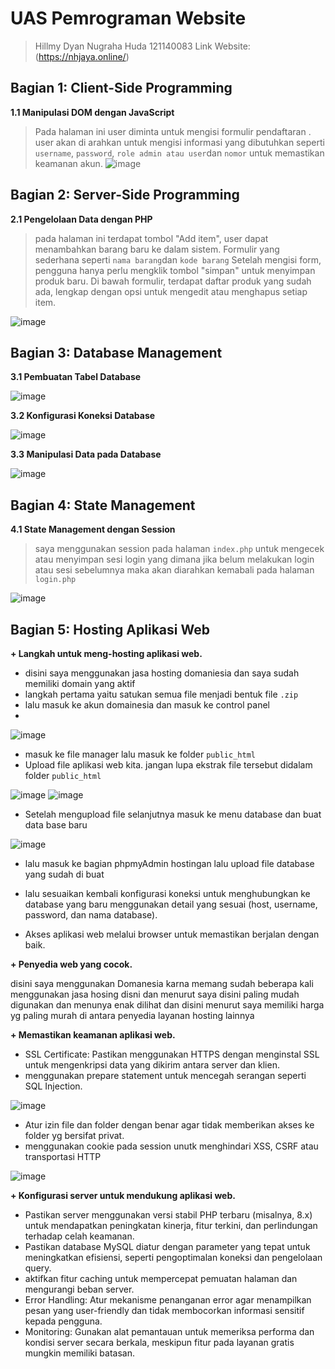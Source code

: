 # UAS Pemrograman Website
> Hillmy Dyan Nugraha Huda 
> 121140083
> Link Website: (https://nhjaya.online/)

## Bagian 1: Client-Side Programming
**1.1 Manipulasi DOM dengan JavaScript**
> Pada halaman ini user diminta untuk mengisi formulir pendaftaran .
> user akan di arahkan untuk mengisi informasi yang dibutuhkan seperti `username`, `password`, `role admin atau user`dan `nomor` untuk memastikan keamanan akun.
![image](https://github.com/user-attachments/assets/d19357ee-4aa8-4a71-9bd3-8cfe6eb72f09)



## Bagian 2: Server-Side Programming
**2.1 Pengelolaan Data dengan PHP**
> pada halaman ini terdapat tombol "Add item", user dapat menambahkan barang baru ke dalam sistem. Formulir yang sederhana seperti `nama barang`dan `kode barang`
>  Setelah mengisi form, pengguna hanya perlu mengklik tombol "simpan" untuk menyimpan produk baru.
> Di bawah formulir, terdapat daftar produk yang sudah ada, lengkap dengan opsi untuk mengedit atau menghapus setiap item.

![image](https://github.com/user-attachments/assets/59b8a280-27ff-4f15-9386-c24e98807ad6)


## Bagian 3: Database Management
**3.1 Pembuatan Tabel Database**

![image](https://github.com/user-attachments/assets/ee6b07ca-fa20-4ed9-8ca9-74651096cd32)


**3.2 Konfigurasi Koneksi Database**

![image](https://github.com/user-attachments/assets/5b1f1847-8ad5-42c4-b33e-5caea18b426e)


**3.3 Manipulasi Data pada Database**

![image](https://github.com/user-attachments/assets/366ada6e-a064-4ef5-89f0-4043b3253ced)


## Bagian 4: State Management
**4.1 State Management dengan Session**
> saya menggunakan session pada halaman `index.php` untuk mengecek atau menyimpan sesi login yang dimana jika belum melakukan login atau sesi sebelumnya maka akan diarahkan kemabali pada halaman `login.php`

![image](https://github.com/user-attachments/assets/6f5ea462-0c70-43f0-963e-64d1437632f0)


## Bagian 5: Hosting Aplikasi Web
**+ Langkah untuk meng-hosting aplikasi web.**

   - disini saya menggunakan jasa hosting domaniesia dan saya sudah memiliki domain yang aktif
   - langkah pertama yaitu satukan semua file menjadi bentuk file `.zip`
   - lalu masuk ke akun domainesia dan masuk ke control panel
   - 
![image](https://github.com/user-attachments/assets/4b9c8962-ab7b-4d77-bc8f-777c118801df)

   - masuk ke file manager lalu masuk ke folder `public_html`
   - Upload file aplikasi web kita. jangan lupa ekstrak file tersebut didalam folder `public_html`

![image](https://github.com/user-attachments/assets/89715c78-405a-44a8-98fa-d0a1dab7c628)
![image](https://github.com/user-attachments/assets/f7593089-ea25-4767-8337-c29192190155)

   - Setelah mengupload file selanjutnya masuk ke menu database dan buat data base baru
     
![image](https://github.com/user-attachments/assets/6441c0a8-ac70-4141-93c1-ac6c264996ee)

   - lalu masuk ke bagian phpmyAdmin hostingan lalu upload file database yang sudah di buat 

   - lalu sesuaikan kembali konfigurasi koneksi untuk menghubungkan ke database yang baru menggunakan detail yang sesuai (host, username, password, dan nama database).
   - Akses aplikasi web melalui browser untuk memastikan berjalan dengan baik.
     
**+ Penyedia web yang cocok.**
   
   disini saya menggunakan Domanesia karna memang sudah beberapa kali menggunakan jasa hosing disni dan menurut saya disini paling mudah digunakan
   dan menunya enak dilihat
   dan disini menurut saya memiliki harga yg paling murah di antara penyedia layanan hosting lainnya

**+ Memastikan keamanan aplikasi web.**
   - SSL Certificate: Pastikan menggunakan HTTPS dengan menginstal SSL untuk mengenkripsi data yang dikirim antara server dan klien.
   - menggunakan prepare statement untuk mencegah serangan seperti SQL Injection.
     
![image](https://github.com/user-attachments/assets/2d0524da-d31f-4023-9164-92f40fd8d326)

   - Atur izin file dan folder dengan benar agar tidak memberikan akses ke folder yg bersifat privat.
   - menggunakan cookie pada session unutk menghindari XSS, CSRF atau transportasi HTTP
     
![image](https://github.com/user-attachments/assets/a865a503-51fa-4db3-80a6-e9ef4f4c3f27)

     

**+ Konfigurasi server untuk mendukung aplikasi web.**
   - Pastikan server menggunakan versi stabil PHP terbaru (misalnya, 8.x) untuk mendapatkan peningkatan kinerja, fitur terkini, dan perlindungan terhadap celah keamanan.
   - Pastikan database MySQL diatur dengan parameter yang tepat untuk meningkatkan efisiensi, seperti pengoptimalan koneksi dan pengelolaan query.
   - aktifkan fitur caching untuk mempercepat pemuatan halaman dan mengurangi beban server.
   - Error Handling: Atur mekanisme penanganan error agar menampilkan pesan yang user-friendly dan tidak membocorkan informasi sensitif kepada pengguna.
   - Monitoring: Gunakan alat pemantauan untuk memeriksa performa dan kondisi server secara berkala, meskipun fitur pada layanan gratis mungkin memiliki batasan.

